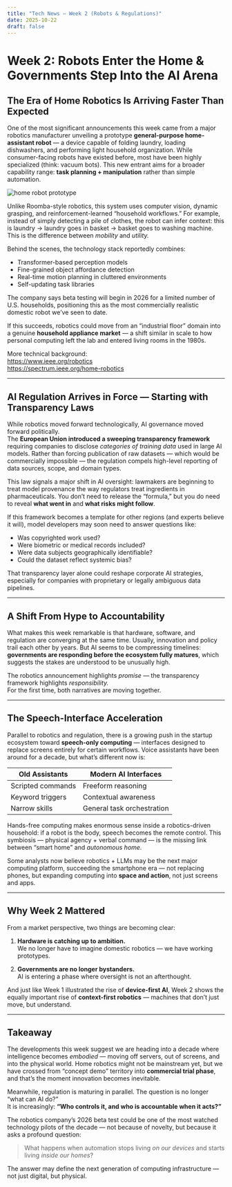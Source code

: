 ```yaml
---
title: "Tech News — Week 2 (Robots & Regulations)"
date: 2025-10-22
draft: false
---
```


# Week 2: Robots Enter the Home & Governments Step Into the AI Arena

## The Era of Home Robotics Is Arriving Faster Than Expected

One of the most significant announcements this week came from a major robotics manufacturer unveiling a prototype **general-purpose home-assistant robot** — a device capable of folding laundry, loading dishwashers, and performing light household organization. While consumer-facing robots have existed before, most have been highly specialized (think: vacuum bots). This new entrant aims for a broader capability range: **task planning + manipulation** rather than simple automation.

![home robot prototype](https://rohunx.github.io/my-hugo-site/images/robot.png)

Unlike Roomba-style robotics, this system uses computer vision, dynamic grasping, and reinforcement-learned “household workflows.” For example, instead of simply detecting a pile of clothes, the robot can infer context: this is laundry → laundry goes in basket → basket goes to washing machine. This is the difference between *mobility* and *utility.*

Behind the scenes, the technology stack reportedly combines:
- Transformer-based perception models
- Fine-grained object affordance detection
- Real-time motion planning in cluttered environments
- Self-updating task libraries

The company says beta testing will begin in 2026 for a limited number of U.S. households, positioning this as the most commercially realistic domestic robot we’ve seen to date.

If this succeeds, robotics could move from an “industrial floor” domain into a genuine **household appliance market** — a shift similar in scale to how personal computing left the lab and entered living rooms in the 1980s.

More technical background:  
https://www.ieee.org/robotics  
https://spectrum.ieee.org/home-robotics

---

## AI Regulation Arrives in Force — Starting with Transparency Laws

While robotics moved forward technologically, AI governance moved forward politically.  
The **European Union introduced a sweeping transparency framework** requiring companies to disclose *categories of training data* used in large AI models. Rather than forcing publication of raw datasets — which would be commercially impossible — the regulation compels high-level reporting of data sources, scope, and domain types.

This law signals a major shift in AI oversight: lawmakers are beginning to treat model provenance the way regulators treat ingredients in pharmaceuticals. You don’t need to release the “formula,” but you do need to reveal **what went in** and **what risks might follow**.

If this framework becomes a template for other regions (and experts believe it will), model developers may soon need to answer questions like:
- Was copyrighted work used?
- Were biometric or medical records included?
- Were data subjects geographically identifiable?
- Could the dataset reflect systemic bias?

That transparency layer alone could reshape corporate AI strategies, especially for companies with proprietary or legally ambiguous data pipelines.

---

## A Shift From Hype to Accountability

What makes this week remarkable is that hardware, software, and regulation are converging at the same time. Usually, innovation and policy trail each other by years. But AI seems to be compressing timelines: **governments are responding before the ecosystem fully matures**, which suggests the stakes are understood to be unusually high.

The robotics announcement highlights *promise* — the transparency framework highlights *responsibility.*  
For the first time, both narratives are moving together.

---

## The Speech-Interface Acceleration

Parallel to robotics and regulation, there is a growing push in the startup ecosystem toward **speech-only computing** — interfaces designed to replace screens entirely for certain workflows. Voice assistants have been around for a decade, but what’s different now is:

| Old Assistants | Modern AI Interfaces |
|---------------|----------------------|
| Scripted commands | Freeform reasoning |
| Keyword triggers | Contextual awareness |
| Narrow skills | General task orchestration |

Hands-free computing makes enormous sense inside a robotics-driven household: if a robot is the body, speech becomes the remote control. This symbiosis — physical agency + verbal command — is the missing link between “smart home” and *autonomous home.*

Some analysts now believe robotics + LLMs may be the next major computing platform, succeeding the smartphone era — not replacing phones, but expanding computing into **space and action**, not just screens and apps.

---

## Why Week 2 Mattered

From a market perspective, two things are becoming clear:

1. **Hardware is catching up to ambition.**  
   We no longer have to imagine domestic robotics — we have working prototypes.

2. **Governments are no longer bystanders.**  
   AI is entering a phase where oversight is not an afterthought.

And just like Week 1 illustrated the rise of **device-first AI**, Week 2 shows the equally important rise of **context-first robotics** — machines that don’t just move, but understand.

---

## Takeaway

The developments this week suggest we are heading into a decade where intelligence becomes *embodied* — moving off servers, out of screens, and into the physical world. Home robotics might not be mainstream yet, but we have crossed from “concept demo” territory into **commercial trial phase**, and that’s the moment innovation becomes inevitable.

Meanwhile, regulation is maturing in parallel. The question is no longer “what can AI do?”  
It is increasingly: **“Who controls it, and who is accountable when it acts?”**

The robotics company’s 2026 beta test could be one of the most watched technology pilots of the decade — not because of novelty, but because it asks a profound question:  

> What happens when automation stops living *on our devices* and starts living *inside our homes*?

The answer may define the next generation of computing infrastructure — not just digital, but physical.
